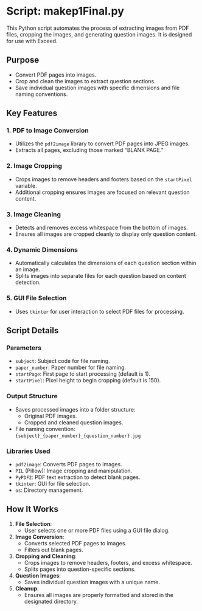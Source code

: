 # Script: makep1Final.py

This Python script automates the process of extracting images from PDF files, cropping the images, and generating question images. It is designed for use with Exceed.

## Purpose
- Convert PDF pages into images.
- Crop and clean the images to extract question sections.
- Save individual question images with specific dimensions and file naming conventions.

## Key Features

### 1. **PDF to Image Conversion**
- Utilizes the `pdf2image` library to convert PDF pages into JPEG images.
- Extracts all pages, excluding those marked "BLANK PAGE."

### 2. **Image Cropping**
- Crops images to remove headers and footers based on the `startPixel` variable.
- Additional cropping ensures images are focused on relevant question content.

### 3. **Image Cleaning**
- Detects and removes excess whitespace from the bottom of images.
- Ensures all images are cropped cleanly to display only question content.

### 4. **Dynamic Dimensions**
- Automatically calculates the dimensions of each question section within an image.
- Splits images into separate files for each question based on content detection.

### 5. **GUI File Selection**
- Uses `tkinter` for user interaction to select PDF files for processing.

## Script Details

### Parameters
- `subject`: Subject code for file naming.
- `paper_number`: Paper number for file naming.
- `startPage`: First page to start processing (default is 1).
- `startPixel`: Pixel height to begin cropping (default is 150).

### Output Structure
- Saves processed images into a folder structure:
  - Original PDF images.
  - Cropped and cleaned question images.
- File naming convention: `{subject}_{paper_number}_{question_number}.jpg`

### Libraries Used
- `pdf2image`: Converts PDF pages to images.
- `PIL` (Pillow): Image cropping and manipulation.
- `PyPDF2`: PDF text extraction to detect blank pages.
- `tkinter`: GUI for file selection.
- `os`: Directory management.

## How It Works
1. **File Selection**:
   - User selects one or more PDF files using a GUI file dialog.
2. **Image Conversion**:
   - Converts selected PDF pages to images.
   - Filters out blank pages.
3. **Cropping and Cleaning**:
   - Crops images to remove headers, footers, and excess whitespace.
   - Splits pages into question-specific sections.
4. **Question Images**:
   - Saves individual question images with a unique name.
5. **Cleanup**:
   - Ensures all images are properly formatted and stored in the designated directory.